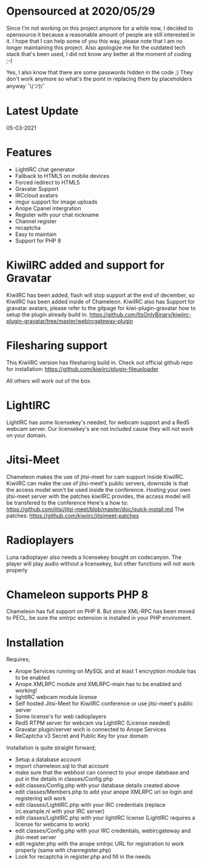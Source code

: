# Opensourced at 2020/05/29

Since I'm not working on this project anymore for a while now, I decided to opensource it because a reasonable amount of people are still interested in it. I hope that I can help some of you this way, please note that I am no longer maintaining this project. Also apologize me for the outdated tech stack that's been used, I did not know any better at the moment of coding ;-)

Yes, I also know that there are some passwords hidden in the code ;) They don't work anymore so what's the point in replacing them by placeholders anyway ¯\\_(ツ)_/¯

# Latest Update

05-03-2021

# Features
- LightIRC chat generator
- Fallback to HTML5 on mobile devices
- Forced redirect to HTML5
- Gravatar Support
- IRCcloud avatars
- imgur support for image uploads
- Anope Cpanel intergration
- Register with your chat nickname
- Channel register
- recaptcha
- Easy to maintain
- Support for PHP 8

# KiwiIRC added and support for Gravatar

KiwiIRC has been added, flash will stop support at the end of december, so KiwiIRC has been added inside of Chameleon.
KiwiIRC also has Support for gravatar avatars, please refer to the gitpage for kiwi-plugin-gravatar how to setup the plugin already build in.
https://github.com/ItsOnlyBinary/kiwiirc-plugin-gravatar/tree/master/webircgateway-plugin

# Filesharing support

This KiwiIRC version has filesharing build in.
Check out official github repo for installation:
https://github.com/kiwiirc/plugin-fileuploader

All others will work out of the box.

# LightIRC

LightIRC has some licensekey's needed, for webcam support and a Red5 webcam server.
Our licensekey's are not included cause they will not work on your domain.

# Jitsi-Meet

Chameleon makes the use of jitsi-meet for cam support inside KiwiIRC.
KiwiIRC can make the use of jitsi-meet's public servers, downside is that the access model won't be used inside the conference.
Hosting your own jitsi-meet server with the patches kiwiIRC provides, the access model will be transfered to the conference
Here's a how to:  https://github.com/jitsi/jitsi-meet/blob/master/doc/quick-install.md
The patches: https://github.com/kiwiirc/jitsimeet-patches

# Radioplayers

Luna radioplayer also needs a licensekey bought on codecanyon.
The player will play audio without a licensekey, but other functions will not work properly

# Chameleon supports PHP 8 
Chameleon has full support on PHP 8.
But since XML-RPC has been moved to PECL, be sure the xmlrpc extension is installed in your PHP enviroment.

# Installation

Requires;
- Anope Services running on MySQL and at least 1 encryption module has to be enabled
- Anope XMLRPC module and XMLRPC-main has to be enabled and working!
- lightIRC webcam module license
- Self hosted Jitsi-Meet for KiwiIRC conference or use jitsi-meet's public server
- Some license's for web radioplayers
- Red5 RTPM server for webcam via LightIRC (License needed)
- Gravatar plugin/server wich is connected to Anope Services
- ReCaptcha v3 Secret and Public Key for your domain

Installation is quite straight forward;
- Setup a database account
- import chameleon.sql to that account
- make sure that the webhost can connect to your anope datebase and put in the details in classes/Config.php
- edit classes/Config.php with your database details created above
- edit classes/Members.php to add your anope XMLRPC url so login and registering will work
- edit classes/LightIRC.php with your IRC credentials (replace irc.example.nl with your IRC server)
- edit classes/LightIRC.php with your lightIRC license (LightIRC requires a license for webcams to work)
- edit classes/Config.php with your IRC credentials, webircgateway and jitsi-meet server
- edit register.php with the anope xmlrpc URL for registration to work properly (same with chanregister.php)
- Look for recaptcha in register.php and fill in the needs
